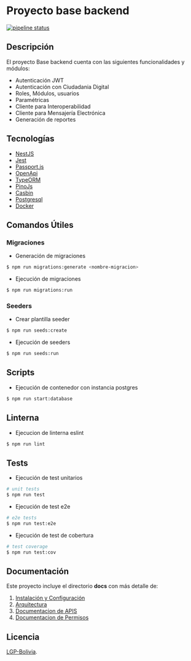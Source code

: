 # Proyecto base backend
[![pipeline status](https://gitlab.agetic.gob.bo/agetic/backend-base-nestjs/badges/develop/pipeline.svg)](https://gitlab.agetic.gob.bo/agetic/backend-base-nestjs/-/commits/develop)

## Descripción
El proyecto Base backend cuenta con las siguientes funcionalidades y módulos:

  - Autenticación JWT
  - Autenticación con Ciudadania Digital
  - Roles, Módulos, usuarios
  - Paramétricas
  - Cliente para Interoperabilidad
  - Cliente para Mensajería Electrónica
  - Generación de reportes

## Tecnologías

- [NestJS](https://nestjs.com/)
- [Jest](https://jestjs.io/)
- [Passport.js](http://www.passportjs.org/)
- [OpenApi](https://www.openapis.org/)
- [TypeORM](https://typeorm.io/)
- [PinoJs](https://getpino.io/#/)
- [Casbin](https://casbin.org/)
- [Postgresql](https://www.postgresql.org/)
- [Docker](https://www.docker.com/)

## Comandos Útiles

### Migraciones
- Generación de migraciones
```bash
$ npm run migrations:generate <nombre-migracion>
```

- Ejecución de migraciones
```bash
$ npm run migrations:run
```

### Seeders
- Crear plantilla seeder
```bash
$ npm run seeds:create
```

- Ejecución de seeders
```bash
$ npm run seeds:run
```

## Scripts
- Ejecución de contenedor con instancia postgres
```bash
$ npm run start:database
```

## Linterna
- Ejecucion de linterna eslint
```bash
$ npm run lint
```

## Tests
- Ejecución de test unitarios
```bash
# unit tests
$ npm run test
```

- Ejecución de test e2e
```bash
# e2e tests
$ npm run test:e2e
```

- Ejecución de test de cobertura
```bash
# test coverage
$ npm run test:cov
```

## Documentación
Este proyecto incluye el directorio **docs** con más detalle de:
1. [Instalación y Configuración](INSTALL.md)
2. [Arquitectura](/docs/arquitectura.md)
3. [Documentacion de APIS](/docs/openapi.yaml)
4. [Documentacion de Permisos](/docs/permisos.md)

## Licencia

[LGP-Bolivia](LICENSE).
